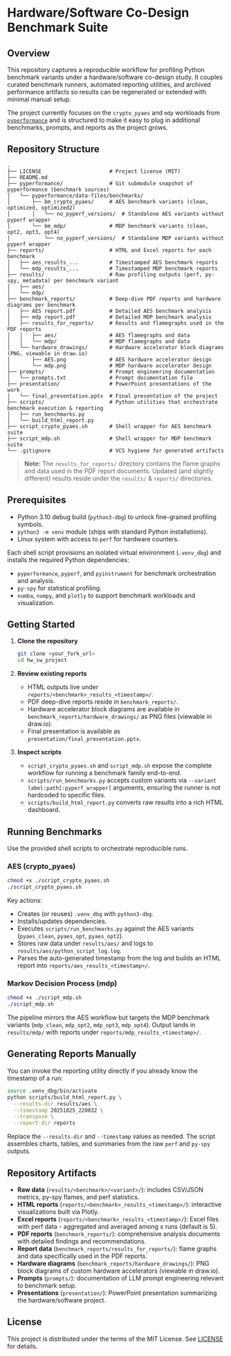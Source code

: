 # Hardware/Software Co-Design Benchmark Suite

## Overview
This repository captures a reproducible workflow for profiling Python benchmark variants under a hardware/software co-design study. It couples curated benchmark runners, automated reporting utilities, and archived performance artifacts so results can be regenerated or extended with minimal manual setup.

The project currently focuses on the `crypto_pyaes` and `mdp` workloads from [`pyperformance`](https://github.com/python/pyperformance) and is structured to make it easy to plug in additional benchmarks, prompts, and reports as the project grows.

## Repository Structure
```
.
├── LICENSE                      # Project license (MIT)
├── README.md
├── pyperformance/               # Git submodule snapshot of pyperformance (benchmark sources)
│   └── pyperformance/data-files/benchmarks/
│       ├── bm_crypto_pyaes/     # AES benchmark variants (clean, optimized, optimized2)
│       │   └── no_pyperf_versions/  # Standalone AES variants without pyperf wrapper
│       └── bm_mdp/              # MDP benchmark variants (clean, opt2, opt3, opt4)
│           └── no_pyperf_versions/  # Standalone MDP variants without pyperf wrapper
├── reports/                     # HTML and Excel reports for each benchmark
│   ├── aes_results_...          # Timestamped AES benchmark reports
│   └── mdp_results_...          # Timestamped MDP benchmark reports
├── results/                     # Raw profiling outputs (perf, py-spy, metadata) per benchmark variant
│   ├── aes/
│   └── mdp/
├── benchmark_reports/           # Deep-dive PDF reports and hardware diagrams per benchmark
│   ├── AES report.pdf           # Detailed AES benchmark analysis
│   ├── mdp report.pdf           # Detailed MDP benchmark analysis
│   ├── results_for_reports/     # Results and flamegraphs used in the PDF reports
│   │   ├── aes/                 # AES flamegraphs and data
│   │   └── mdp/                 # MDP flamegraphs and data
│   └── hardware_drawings/       # Hardware accelerator block diagrams (PNG, viewable in draw.io)
│       ├── AES.png              # AES hardware accelerator design
│       └── mdp.png              # MDP hardware accelerator design
├── prompts/                     # Prompt engineering documentation
│   └── prompts.txt              # Prompt documentation file
├── presentation/                # PowerPoint presentations of the work
│   └── final_presentation.pptx  # Final presentation of the project
├── scripts/                     # Python utilities that orchestrate benchmark execution & reporting
│   ├── run_benchmarks.py
│   └── build_html_report.py
├── script_crypto_pyaes.sh       # Shell wrapper for AES benchmark suite
├── script_mdp.sh                # Shell wrapper for MDP benchmark suite
└── .gitignore                   # VCS hygiene for generated artifacts
```

> **Note:** The `results_for_reports/` directory contains the flame graphs and data used in the PDF report documents. Updated (and slightly different) results reside under the `results/` & `reports/` directories.

## Prerequisites
- Python 3.10 debug build (`python3-dbg`) to unlock fine-grained profiling symbols.
- `python3 -m venv` module (ships with standard Python installations).
- Linux system with access to `perf` for hardware counters.

Each shell script provisions an isolated virtual environment (`.venv_dbg`) and installs the required Python dependencies:

- `pyperformance`, `pyperf`, and `pyinstrument` for benchmark orchestration and analysis.
- `py-spy` for statistical profiling.
- `numba`, `numpy`, and `plotly` to support benchmark workloads and visualization.

## Getting Started
1. **Clone the repository**
   ```bash
   git clone <your_fork_url>
   cd hw_sw_project
   ```

2. **Review existing reports**
   - HTML outputs live under `reports/<benchmark>_results_<timestamp>/`.
   - PDF deep-dive reports reside in `benchmark_reports/`.
   - Hardware accelerator block diagrams are available in `benchmark_reports/hardware_drawings/` as PNG files (viewable in draw.io).
   - Final presentation is available as `presentation/final_presentation.pptx`.

3. **Inspect scripts**
   - `script_crypto_pyaes.sh` and `script_mdp.sh` expose the complete workflow for running a benchmark family end-to-end.
   - `scripts/run_benchmarks.py` accepts custom variants via `--variant label:path[:pyperf_wrapper]` arguments, ensuring the runner is not hardcoded to specific files.
   - `scripts/build_html_report.py` converts raw results into a rich HTML dashboard.

## Running Benchmarks
Use the provided shell scripts to orchestrate reproducible runs.

### AES (crypto_pyaes)
```bash
chmod +x ./script_crypto_pyaes.sh
./script_crypto_pyaes.sh
```
Key actions:
- Creates (or reuses) `.venv_dbg` with `python3-dbg`.
- Installs/updates dependencies.
- Executes `scripts/run_benchmarks.py` against the AES variants (`pyaes_clean`, `pyaes_opt`, `pyaes_opt2`).
- Stores raw data under `results/aes/` and logs to `results/aes/python_script_log.log`.
- Parses the auto-generated timestamp from the log and builds an HTML report into `reports/aes_results_<timestamp>/`.

### Markov Decision Process (mdp)
```bash
chmod +x ./script_mdp.sh
./script_mdp.sh
```
The pipeline mirrors the AES workflow but targets the MDP benchmark variants (`mdp_clean`, `mdp_opt2`, `mdp_opt3`, `mdp_opt4`). Output lands in `results/mdp/` with reports under `reports/mdp_results_<timestamp>/`.



## Generating Reports Manually
You can invoke the reporting utility directly if you already know the timestamp of a run:
```bash
source .venv_dbg/bin/activate
python scripts/build_html_report.py \
  --results-dir results/aes \
  --timestamp 20251025_220832 \
  --transpose \
  --report-dir reports
```
Replace the `--results-dir` and `--timestamp` values as needed. The script assembles charts, tables, and summaries from the raw `perf` and `py-spy` outputs.

## Repository Artifacts
- **Raw data** (`results/<benchmark>/<variant>/`): includes CSV/JSON metrics, py-spy flames, and perf statistics.
- **HTML reports** (`reports/<benchmark>_results_<timestamp>/`): interactive visualizations built via Plotly.
- **Excel reports** (`reports/<benchmark>_results_<timestamp>/`): Excel files with perf data - aggregated and averaged among x runs (default is 5).
- **PDF reports** (`benchmark_reports/`): comprehensive analysis documents with detailed findings and recommendations.
- **Report data** (`benchmark_reports/results_for_reports/`): flame graphs and data specifically used in the PDF reports.
- **Hardware diagrams** (`benchmark_reports/hardware_drawings/`): PNG block diagrams of custom hardware accelerators (viewable in draw.io).
- **Prompts** (`prompts/`): documentation of LLM prompt engineering relevant to benchmark setup.
- **Presentations** (`presentation/`): PowerPoint presentation summarizing the hardware/software project.


## License
This project is distributed under the terms of the MIT License. See [LICENSE](LICENSE) for details.
